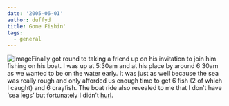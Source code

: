 ```yaml
---
date: '2005-06-01'
author: duffyd
title: Gone Fishin'
tags:
  - general
---
```


![image](https://1drv.ms/i/s!AsJfVUEHse4xg3rwzhJQ6iC1Jcjp?embed=1&width=200&height=150)Finally
got round to taking a friend up on his invitation to join him fishing
on his boat. I was up at 5:30am and at his place by around 6:30am as we
wanted to be on the water early. It was just as well because the sea
was really rough and only afforded us enough time to get 6 fish (2 of
which I caught) and 6 crayfish. The boat ride also revealed to me that
I don’t have ‘sea legs’ but fortunately I didn’t [hurl](https://href.li/?http://encyclopedia.laborlawtalk.com/Vomiting).
